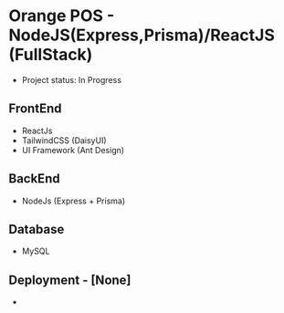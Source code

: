 # Orange POS - NodeJS(Express,Prisma)/ReactJS (FullStack)
- Project status: In Progress
  
## FrontEnd 
- ReactJs
- TailwindCSS (DaisyUI)
- UI Framework (Ant Design)

## BackEnd 
- NodeJs (Express + Prisma)

## Database 
- MySQL

## Deployment - [None]
-
